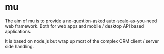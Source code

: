 mu
==

The aim of mu is to provide a no-question-asked auto-scale-as-you-need web framework.
Both for web apps and mobile / desktop API based applications.

It is based on node.js but wrap up most of the complex ORM client / server side handling.
